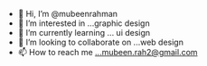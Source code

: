 - 👋 Hi, I’m @mubeenrahman
- 👀 I’m interested in ...graphic design
- 🌱 I’m currently learning ... ui design
- 💞️ I’m looking to collaborate on ...web design
- 📫 How to reach me ...mubeen.rah2@gmail.com

<!---
mubeenrahman/mubeenrahman is a ✨ special ✨ repository because its `README.md` (this file) appears on your GitHub profile.
You can click the Preview link to take a look at your changes.
--->
